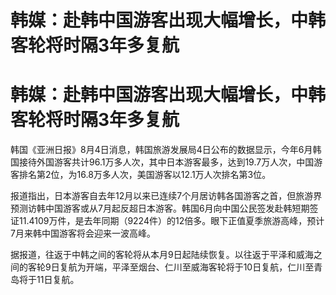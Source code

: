 # 韩媒：赴韩中国游客出现大幅增长，中韩客轮将时隔3年多复航

# 韩媒：赴韩中国游客出现大幅增长，中韩客轮将时隔3年多复航

韩国《亚洲日报》8月4日消息，韩国旅游发展局4日公布的数据显示，今年6月韩国接待外国游客共计96.1万多人次，其中日本游客最多，达到19.7万人次，中国游客排名第2位，为16.8万多人次，美国游客以12.1万人次排名第3位。

报道指出，日本游客自去年12月以来已连续7个月居访韩各国游客之首，但旅游界预测访韩中国游客或从7月起反超日本游客。韩国6月向中国公民签发赴韩短期签证11.4109万件，是去年同期（9224件）的12倍多。眼下正值夏季旅游高峰，预计7月来韩中国游客将会迎来一波高峰。

据报道，往返于中韩之间的客轮将从本月9日起陆续恢复。以往返于平泽和威海之间的客轮9日复航为开端，平泽至烟台、仁川至威海客轮将于10日复航，仁川至青岛将于11日复航。

